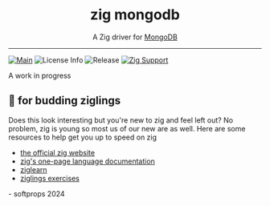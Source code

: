 <h1 align="center">
    zig mongodb
</h1>

<div align="center">
    A Zig driver for <a href="https://www.mongodb.com/">MongoDB</a>
</div>

---

[![Main](https://github.com/softprops/zig-monogo/actions/workflows/ci.yml/badge.svg)](https://github.com/softprops/zig-monogo/actions/workflows/ci.yml) ![License Info](https://img.shields.io/github/license/softprops/zig-monogo) ![Release](https://img.shields.io/github/v/release/softprops/zig-monogo) [![Zig Support](https://img.shields.io/badge/zig-0.13.0-black?logo=zig)](https://ziglang.org/documentation/0.13.0/)


A work in progress

## 🥹 for budding ziglings

Does this look interesting but you're new to zig and feel left out? No problem, zig is young so most us of our new are as well. Here are some resources to help get you up to speed on zig

- [the official zig website](https://ziglang.org/)
- [zig's one-page language documentation](https://ziglang.org/documentation/0.13.0/)
- [ziglearn](https://ziglearn.org/)
- [ziglings exercises](https://github.com/ratfactor/ziglings)


\- softprops 2024

